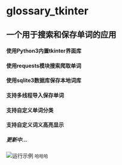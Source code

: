 # glossary_tkinter
一个用于搜索和保存单词的应用
----
#### 使用Python3内置tkinter界面库
#### 使用requests模块搜索爬取单词
#### 使用sqlite3数据库保存本地词库
#### 支持多线程导入保存单词
#### 支持自定义单词分类
#### 支持自定义词义高亮显示
##### 更新中...
![运行示例](https://github.com/ylspace/glossary_tkinter/master/screenshot/1.jpg)
```哈哈哈```